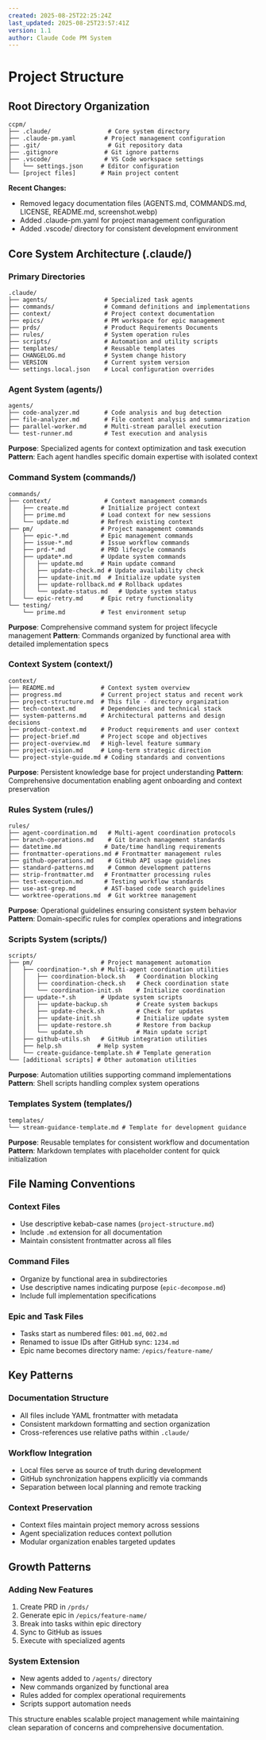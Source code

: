 ```yaml
---
created: 2025-08-25T22:25:24Z
last_updated: 2025-08-25T23:57:41Z
version: 1.1
author: Claude Code PM System
---
```


# Project Structure

## Root Directory Organization

```
ccpm/
├── .claude/                # Core system directory
├── .claude-pm.yaml        # Project management configuration
├── .git/                   # Git repository data
├── .gitignore             # Git ignore patterns
├── .vscode/               # VS Code workspace settings
│   └── settings.json     # Editor configuration
└── [project files]       # Main project content
```

**Recent Changes:**
- Removed legacy documentation files (AGENTS.md, COMMANDS.md, LICENSE, README.md, screenshot.webp)
- Added .claude-pm.yaml for project management configuration
- Added .vscode/ directory for consistent development environment

## Core System Architecture (.claude/)

### Primary Directories

```
.claude/
├── agents/                # Specialized task agents
├── commands/              # Command definitions and implementations
├── context/               # Project context documentation
├── epics/                 # PM workspace for epic management
├── prds/                  # Product Requirements Documents
├── rules/                 # System operation rules
├── scripts/               # Automation and utility scripts
├── templates/             # Reusable templates
├── CHANGELOG.md           # System change history
├── VERSION                # Current system version
└── settings.local.json    # Local configuration overrides
```

### Agent System (agents/)

```
agents/
├── code-analyzer.md       # Code analysis and bug detection
├── file-analyzer.md       # File content analysis and summarization
├── parallel-worker.md     # Multi-stream parallel execution
└── test-runner.md         # Test execution and analysis
```

**Purpose**: Specialized agents for context optimization and task execution
**Pattern**: Each agent handles specific domain expertise with isolated context

### Command System (commands/)

```
commands/
├── context/               # Context management commands
│   ├── create.md         # Initialize project context
│   ├── prime.md          # Load context for new sessions
│   └── update.md         # Refresh existing context
├── pm/                   # Project management commands
│   ├── epic-*.md         # Epic management commands
│   ├── issue-*.md        # Issue workflow commands
│   ├── prd-*.md          # PRD lifecycle commands
│   ├── update*.md        # Update system commands
│   │   ├── update.md     # Main update command
│   │   ├── update-check.md # Update availability check
│   │   ├── update-init.md  # Initialize update system
│   │   ├── update-rollback.md # Rollback updates
│   │   └── update-status.md   # Update system status
│   └── epic-retry.md     # Epic retry functionality
└── testing/
    └── prime.md          # Test environment setup
```

**Purpose**: Comprehensive command system for project lifecycle management
**Pattern**: Commands organized by functional area with detailed implementation specs

### Context System (context/)

```
context/
├── README.md             # Context system overview
├── progress.md           # Current project status and recent work
├── project-structure.md  # This file - directory organization
├── tech-context.md       # Dependencies and technical stack
├── system-patterns.md    # Architectural patterns and design decisions
├── product-context.md    # Product requirements and user context
├── project-brief.md      # Project scope and objectives
├── project-overview.md   # High-level feature summary
├── project-vision.md     # Long-term strategic direction
└── project-style-guide.md # Coding standards and conventions
```

**Purpose**: Persistent knowledge base for project understanding
**Pattern**: Comprehensive documentation enabling agent onboarding and context preservation

### Rules System (rules/)

```
rules/
├── agent-coordination.md   # Multi-agent coordination protocols
├── branch-operations.md    # Git branch management standards
├── datetime.md            # Date/time handling requirements
├── frontmatter-operations.md # Frontmatter management rules
├── github-operations.md    # GitHub API usage guidelines
├── standard-patterns.md    # Common development patterns
├── strip-frontmatter.md   # Frontmatter processing rules
├── test-execution.md      # Testing workflow standards
├── use-ast-grep.md        # AST-based code search guidelines
└── worktree-operations.md  # Git worktree management
```

**Purpose**: Operational guidelines ensuring consistent system behavior
**Pattern**: Domain-specific rules for complex operations and integrations

### Scripts System (scripts/)

```
scripts/
├── pm/                   # Project management automation
│   ├── coordination-*.sh # Multi-agent coordination utilities
│   │   ├── coordination-block.sh   # Coordination blocking
│   │   ├── coordination-check.sh   # Check coordination state  
│   │   └── coordination-init.sh    # Initialize coordination
│   ├── update-*.sh       # Update system scripts
│   │   ├── update-backup.sh        # Create system backups
│   │   ├── update-check.sh         # Check for updates
│   │   ├── update-init.sh          # Initialize update system
│   │   ├── update-restore.sh       # Restore from backup
│   │   └── update.sh               # Main update script
│   ├── github-utils.sh   # GitHub integration utilities
│   ├── help.sh          # Help system
│   └── create-guidance-template.sh # Template generation
└── [additional scripts] # Other automation utilities
```

**Purpose**: Automation utilities supporting command implementations
**Pattern**: Shell scripts handling complex system operations

### Templates System (templates/)

```
templates/
└── stream-guidance-template.md # Template for development guidance
```

**Purpose**: Reusable templates for consistent workflow and documentation
**Pattern**: Markdown templates with placeholder content for quick initialization

## File Naming Conventions

### Context Files
- Use descriptive kebab-case names (`project-structure.md`)
- Include `.md` extension for all documentation
- Maintain consistent frontmatter across all files

### Command Files  
- Organize by functional area in subdirectories
- Use descriptive names indicating purpose (`epic-decompose.md`)
- Include full implementation specifications

### Epic and Task Files
- Tasks start as numbered files: `001.md`, `002.md`
- Renamed to issue IDs after GitHub sync: `1234.md`
- Epic name becomes directory name: `/epics/feature-name/`

## Key Patterns

### Documentation Structure
- All files include YAML frontmatter with metadata
- Consistent markdown formatting and section organization
- Cross-references use relative paths within `.claude/`

### Workflow Integration
- Local files serve as source of truth during development
- GitHub synchronization happens explicitly via commands
- Separation between local planning and remote tracking

### Context Preservation
- Context files maintain project memory across sessions
- Agent specialization reduces context pollution
- Modular organization enables targeted updates

## Growth Patterns

### Adding New Features
1. Create PRD in `/prds/`
2. Generate epic in `/epics/feature-name/`
3. Break into tasks within epic directory
4. Sync to GitHub as issues
5. Execute with specialized agents

### System Extension
- New agents added to `/agents/` directory
- New commands organized by functional area
- Rules added for complex operational requirements
- Scripts support automation needs

This structure enables scalable project management while maintaining clean separation of concerns and comprehensive documentation.
